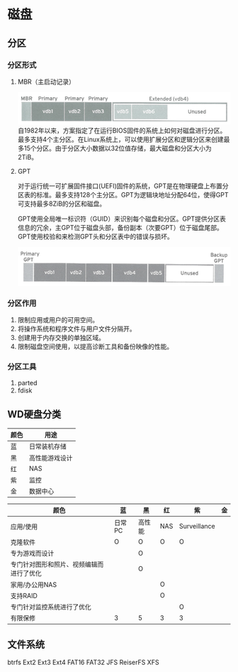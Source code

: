 # 磁盘

## 分区

### 分区形式

1. MBR（主启动记录）

   ![](../Image/m/mbr.png)自1982年以来，方案指定了在运行BIOS固件的系统上如何对磁盘进行分区。最多支持4个主分区。在Linux系统上，可以使用扩展分区和逻辑分区来创建最多15个分区。由于分区大小数据以32位值存储，最大磁盘和分区大小为2TiB。

2. GPT

   对于运行统一可扩展固件接口(UEFI)固件的系统，GPT是在物理硬盘上布置分区表的标准。最多支持128个主分区。GPT为逻辑块地址分配64位，使得GPT可支持最多8ZiB的分区和磁盘。
   
   GPT使用全局唯一标识符（GUID）来识别每个磁盘和分区。GPT提供分区表信息的冗余，主GPT位于磁盘头部，备份副本（次要GPT）位于磁盘尾部。GPT使用校验和来检测GPT头和分区表中的错误与损坏。
   
   ![](../Image/g/p/gpt.png)

### 分区作用

1. 限制应用或用户的可用空间。
2. 将操作系统和程序文件与用户文件分隔开。
3. 创建用于内存交换的单独区域。
4. 限制磁盘空间使用，以提高诊断工具和备份映像的性能。

### 分区工具

1. parted
2. fdisk

## WD硬盘分类
| 颜色 | 用途          |
|-----|--------------|
| 蓝   | 日常装机存储   |
| 黑   | 高性能游戏设计 |
| 红   | NAS          |
| 紫   | 监控         |
| 金   | 数据中心      |

| 颜色                                     | 蓝     | 黑     | 红   | 紫           | 金   |
| ---------------------------------------- | ------ | ------ | ---- | ------------ | ---- |
| 应用/使用                                | 日常PC | 高性能 | NAS  | Surveillance |      |
| 克隆软件                                 | O      | O      | O    | O            |      |
| 专为游戏而设计                           |        | O      |      |              |      |
| 专门针对图形和照片、视频编辑而进行了优化 |        | O      |      |              |      |
| 家用/办公用NAS                           |        |        | O    |              |      |
| 支持RAID                                 |        |        | O    |              |      |
| 专门针对监控系统进行了优化               |        |        |      | O            |      |
| 有限保修                                 | 3      | 5      | 3    | 3            |      |



## 文件系统

btrfs
Ext2
Ext3
Ext4
FAT16
FAT32
JFS
ReiserFS
XFS

